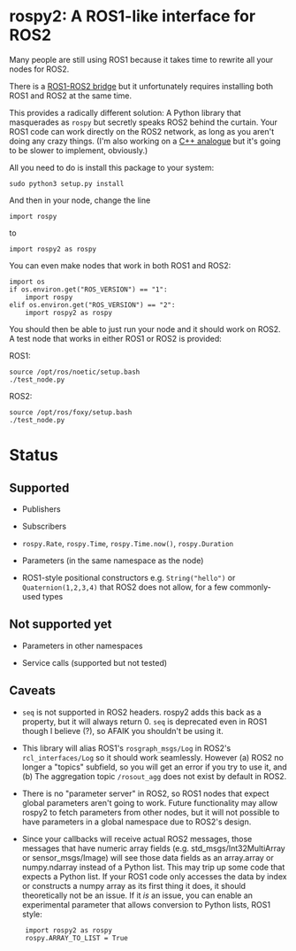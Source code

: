 # rospy2: A ROS1-like interface for ROS2

Many people are still using ROS1 because it takes time to rewrite all your nodes for ROS2.

There is a [ROS1-ROS2 bridge](https://github.com/ros2/ros1_bridge) but it unfortunately requires installing both ROS1 and ROS2 at the same time.

This provides a radically different solution: A Python library that masquerades as `rospy` but secretly speaks ROS2 behind the curtain. Your ROS1 code can work directly on the ROS2 network, as long as you aren't doing any crazy things. (I'm also working on a [C++ analogue](https://github.com/dheera/roscpp2) but it's going to be slower to implement, obviously.)

All you need to do is install this package to your system:
```
sudo python3 setup.py install
```

And then in your node, change the line
```
import rospy
```

to
```
import rospy2 as rospy
```

You can even make nodes that work in both ROS1 and ROS2:
```
import os
if os.environ.get("ROS_VERSION") == "1":
    import rospy
elif os.environ.get("ROS_VERSION") == "2":
    import rospy2 as rospy
```

You should then be able to just run your node and it should work on ROS2. A test node that works in either ROS1 or ROS2 is provided:

ROS1:
```
source /opt/ros/noetic/setup.bash
./test_node.py
```

ROS2:
```
source /opt/ros/foxy/setup.bash
./test_node.py
```

# Status

## Supported

* Publishers

* Subscribers

* `rospy.Rate`, `rospy.Time`, `rospy.Time.now()`, `rospy.Duration`

* Parameters (in the same namespace as the node)

* ROS1-style positional constructors e.g. `String("hello")` or `Quaternion(1,2,3,4)` that ROS2 does not allow, for a few commonly-used types

## Not supported yet

* Parameters in other namespaces

* Service calls (supported but not tested)

## Caveats

* `seq` is not supported in ROS2 headers. rospy2 adds this back as a property, but it will always return 0. `seq` is deprecated even in ROS1 though I believe (?), so AFAIK you shouldn't be using it.

* This library will alias ROS1's `rosgraph_msgs/Log` in ROS2's `rcl_interfaces/Log` so it should work seamlessly. However (a) ROS2 no longer a "topics" subfield, so you will get an error if you try to use it, and (b) The aggregation topic `/rosout_agg` does not exist by default in ROS2.

* There is no "parameter server" in ROS2, so ROS1 nodes that expect global parameters aren't going to work. Future functionality may allow rospy2 to fetch parameters from other nodes, but it will not possible to have parameters in a global namespace due to ROS2's design.

* Since your callbacks will receive actual ROS2 messages, those messages that have numeric array fields (e.g. std_msgs/Int32MultiArray or sensor_msgs/Image)  will see those data fields as an array.array or numpy.ndarray instead of a Python list. This may trip up some code that expects a Python list. If your ROS1 code only accesses the data by index or constructs a numpy array as its first thing it does, it should theoretically not be an issue. If it *is* an issue, you can enable an experimental parameter that allows conversion to Python lists, ROS1 style:
```
    import rospy2 as rospy
    rospy.ARRAY_TO_LIST = True
```


